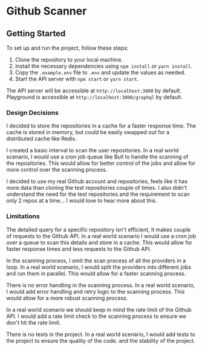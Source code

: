 # Github Scanner

## Getting Started

To set up and run the project, follow these steps:

1. Clone the repository to your local machine.
2. Install the necessary dependencies using `npm install` or `yarn install`.
3. Copy the `.example.env` file to `.env` and update the values as needed.
4. Start the API server with `npm start` or `yarn start`.

The API server will be accessible at `http://localhost:3000` by default.
Playground is accessible at `http://localhost:3000/graphql` by default.

### Design Decisions

I decided to store the repositories in a cache for a faster response time. The cache is stored in memory, but could be easily swapped out for a distributed cache like Redis.

I created a basic interval to scan the user repositories. In a real world scenario, I would use a cron job queue like Bull to handle the scanning of the repositories. This would allow for better control of the jobs and allow for more control over the scanning process.

I decided to use my real Github account and repositories, feels like it has more data than cloning the test repositories couple of times. I also didn't understand the need for the test repositories and the requirement to scan only 2 repos at a time... I would love to hear more about this.

### Limitations

The detailed query for a specific repository isn't efficient, It makes couple of requests to the Github API. In a real world scenario I would use a cron job over a queue to scan this details and store in a cache. This would allow for faster response times and less requests to the Github API.

In the scanning process, I omit the scan process of all the providers in a loop. In a real world scenario, I would split the providers into different jobs and run them in parallel. This would allow for a faster scanning process.

There is no error handling in the scanning process. In a real world scenario, I would add error handling and retry logic to the scanning process. This would allow for a more robust scanning process.

In a real world scenario we should keep in mind the rate limit of the Github API. I would add a rate limit check to the scanning process to ensure we don't hit the rate limit.

There is no tests in the project. In a real world scenario, I would add tests to the project to ensure the quality of the code. and the stability of the project.
